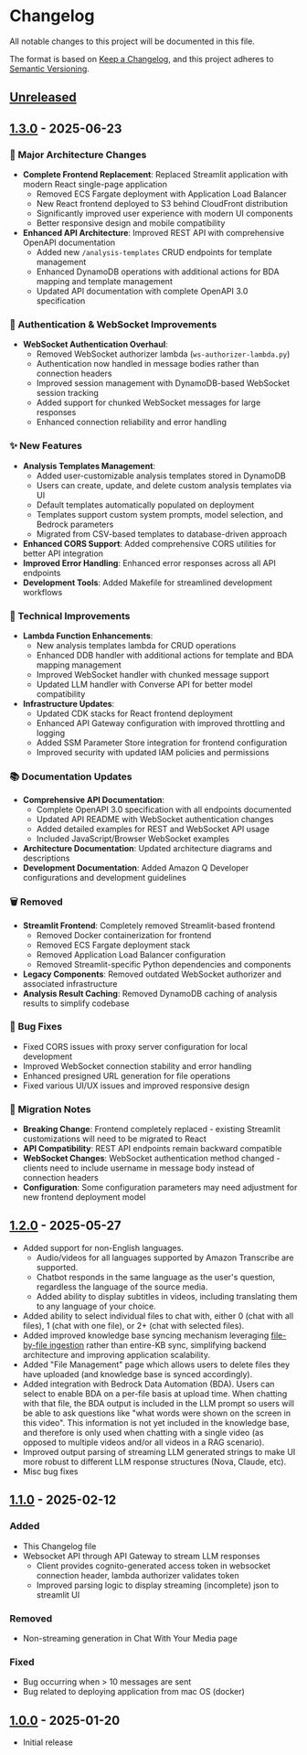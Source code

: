 # Changelog

All notable changes to this project will be documented in this file.

The format is based on [Keep a Changelog](https://keepachangelog.com/en/1.0.0/),
and this project adheres to [Semantic Versioning](https://semver.org/spec/v2.0.0.html).

## [Unreleased](https://github.com/aws-samples/recorded-voice-insight-extraction-webapp/compare/main...develop)

## [1.3.0](https://github.com/aws-samples/recorded-voice-insight-extraction-webapp/releases/tag/v1.3.0) - 2025-06-23

### 🚀 Major Architecture Changes
- **Complete Frontend Replacement**: Replaced Streamlit application with modern React single-page application
  - Removed ECS Fargate deployment with Application Load Balancer
  - New React frontend deployed to S3 behind CloudFront distribution
  - Significantly improved user experience with modern UI components
  - Better responsive design and mobile compatibility
- **Enhanced API Architecture**: Improved REST API with comprehensive OpenAPI documentation
  - Added new `/analysis-templates` CRUD endpoints for template management
  - Enhanced DynamoDB operations with additional actions for BDA mapping and template management
  - Updated API documentation with complete OpenAPI 3.0 specification

### 🔐 Authentication & WebSocket Improvements
- **WebSocket Authentication Overhaul**: 
  - Removed WebSocket authorizer lambda (`ws-authorizer-lambda.py`)
  - Authentication now handled in message bodies rather than connection headers
  - Improved session management with DynamoDB-based WebSocket session tracking
  - Added support for chunked WebSocket messages for large responses
  - Enhanced connection reliability and error handling

### ✨ New Features
- **Analysis Templates Management**:
  - Added user-customizable analysis templates stored in DynamoDB
  - Users can create, update, and delete custom analysis templates via UI
  - Default templates automatically populated on deployment
  - Templates support custom system prompts, model selection, and Bedrock parameters
  - Migrated from CSV-based templates to database-driven approach
- **Enhanced CORS Support**: Added comprehensive CORS utilities for better API integration
- **Improved Error Handling**: Enhanced error responses across all API endpoints
- **Development Tools**: Added Makefile for streamlined development workflows

### 🔧 Technical Improvements
- **Lambda Function Enhancements**:
  - New analysis templates lambda for CRUD operations
  - Enhanced DDB handler with additional actions for template and BDA mapping management
  - Improved WebSocket handler with chunked message support
  - Updated LLM handler with Converse API for better model compatibility
- **Infrastructure Updates**:
  - Updated CDK stacks for React frontend deployment
  - Enhanced API Gateway configuration with improved throttling and logging
  - Added SSM Parameter Store integration for frontend configuration
  - Improved security with updated IAM policies and permissions

### 📚 Documentation Updates
- **Comprehensive API Documentation**: 
  - Complete OpenAPI 3.0 specification with all endpoints documented
  - Updated API README with WebSocket authentication changes
  - Added detailed examples for REST and WebSocket API usage
  - Included JavaScript/Browser WebSocket examples
- **Architecture Documentation**: Updated architecture diagrams and descriptions
- **Development Documentation**: Added Amazon Q Developer configurations and development guidelines

### 🗑️ Removed
- **Streamlit Frontend**: Completely removed Streamlit-based frontend
  - Removed Docker containerization for frontend
  - Removed ECS Fargate deployment stack
  - Removed Application Load Balancer configuration
  - Removed Streamlit-specific Python dependencies and components
- **Legacy Components**: Removed outdated WebSocket authorizer and associated infrastructure
- **Analysis Result Caching**: Removed DynamoDB caching of analysis results to simplify codebase

### 🐛 Bug Fixes
- Fixed CORS issues with proxy server configuration for local development
- Improved WebSocket connection stability and error handling
- Enhanced presigned URL generation for file operations
- Fixed various UI/UX issues and improved responsive design

### 🔄 Migration Notes
- **Breaking Change**: Frontend completely replaced - existing Streamlit customizations will need to be migrated to React
- **API Compatibility**: REST API endpoints remain backward compatible
- **WebSocket Changes**: WebSocket authentication method changed - clients need to include username in message body instead of connection headers
- **Configuration**: Some configuration parameters may need adjustment for new frontend deployment model

## [1.2.0](https://github.com/aws-samples/recorded-voice-insight-extraction-webapp/releases/tag/v1.2.0) - 2025-05-27
- Added support for non-English languages. 
  - Audio/videos for all languages supported by Amazon Transcribe are supported. 
  - Chatbot responds in the same language as the user's question, regardless the language of the source media.
  - Added ability to display subtitles in videos, including translating them to any language of your choice.
- Added ability to select individual files to chat with, either 0 (chat with all files), 1 (chat with one file), or 2+ (chat with selected files).
- Added improved knowledge base syncing mechanism leveraging [file-by-file ingestion](https://docs.aws.amazon.com/bedrock/latest/userguide/kb-direct-ingestion-add.html) rather than entire-KB sync, simplifying backend architecture and improving application scalability.
- Added "File Management" page which allows users to delete files they have uploaded (and knowledge base is synced accordingly).
- Added integration with Bedrock Data Automation (BDA). Users can select to enable BDA on a per-file basis at upload time. When chatting with that file, the BDA output is included in the LLM prompt so users will be able to ask questions like "what words were shown on the screen in this video". This information is not yet included in the knowledge base, and therefore is only used when chatting with a single video (as opposed to multiple videos and/or all videos in a RAG scenario).
- Improved output parsing of streaming LLM generated strings to make UI more robust to different LLM response structures (Nova, Claude, etc).
- Misc bug fixes

  
## [1.1.0](https://github.com/aws-samples/recorded-voice-insight-extraction-webapp/releases/tag/v1.1.0) - 2025-02-12
### Added 
- This Changelog file
- Websocket API through API Gateway to stream LLM responses
  - Client provides cognito-generated access token in websocket connection header, lambda authorizer validates token
  - Improved parsing logic to display streaming (incomplete) json to streamlit UI

### Removed
- Non-streaming generation in Chat With Your Media page

### Fixed
- Bug occurring when > 10 messages are sent
- Bug related to deploying application from mac OS (docker)

## [1.0.0](https://github.com/aws-samples/recorded-voice-insight-extraction-webapp/releases/tag/v1.0.0) - 2025-01-20
- Initial release


[1.1.0]: https://github.com/aws-samples/recorded-voice-insight-extraction-webapp/releases/tag/v1.1.0
[1.0.0]: https://github.com/aws-samples/recorded-voice-insight-extraction-webapp/releases/tag/v1.0.0
